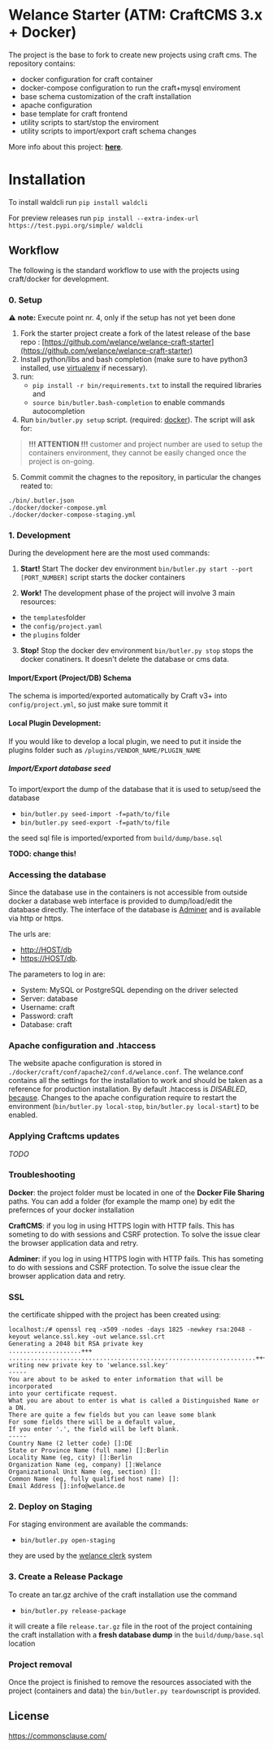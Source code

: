 # Welance Starter (ATM: CraftCMS 3.x + Docker)

The project is the base to fork to create new projects using craft cms.
The repository contains:

- docker configuration for craft container
- docker-compose configuration to run the craft+mysql enviroment
- base schema customization of the craft installation
- apache configuration
- base template for craft frontend
- utility scripts to start/stop the enviroment
- utility scripts to import/export craft schema changes

More info about this project: **[here](build/README.md)**.

# Installation 

To install waldcli run `pip install waldcli`

For preview releases run `pip install --extra-index-url https://test.pypi.org/simple/ waldcli`

## Workflow

The following is the standard workflow to use with the projects using craft/docker for development.

### 0. Setup

⚠️ **note:** Execute point nr. 4, only if the setup has not yet been done
1. Fork the starter project
create a fork of the latest release of the base repo : [https://github.com/welance/welance-craft-starter](https://github.com/welance/welance-craft-starter)
2. Install python/libs and bash completion (make sure to have python3 installed, use [virtualenv](https://virtualenv.pypa.io/en/stable/) if necessary).
3. run:
   - `pip install -r bin/requirements.txt` to install the required libraries and
   - `source bin/butler.bash-completion` to enable commands autocompletion
4. Run `bin/butler.py setup` script. (required: [docker](https://www.docker.com/community-edition)). The script will ask for:

> **!!! ATTENTION !!!**
> customer and project number are used to setup the containers environment,
> they cannot be easily changed once the project is on-going.

5. Commit
commit the chagnes to the repository, in particular the changes reated to:

```
./bin/.butler.json
./docker/docker-compose.yml
./docker/docker-compose-staging.yml
```

### 1. Development

During the development here are the most used commands:

1. **Start!** Start The docker dev environment
`bin/butler.py start --port [PORT_NUMBER]` script starts the docker containers

2. **Work!** The development phase of the project will involve 3 main resources:
- the `templates`folder
- the `config/project.yaml`
- the `plugins` folder

3. **Stop!** Stop the docker dev environment
`bin/butler.py stop` stops the docker conatiners. It doesn't delete the database or cms data.

#### **Import/Export (Project/DB) Schema**
The schema is imported/exported automatically by Craft v3+ into `config/project.yml`, so just make sure tommit it


#### Local **Plugin Development**:
If you would like to develop a local plugin, we need to put it inside the plugins folder such as `/plugins/VENDOR_NAME/PLUGIN_NAME`


##### Import/Export database seed
To import/export the dump of the database that it is used to setup/seed the database

- `bin/butler.py seed-import -f=path/to/file`
- `bin/butler.py seed-export -f=path/to/file`

the seed sql file is imported/exported from `build/dump/base.sql`

**TODO: change this!**

### Accessing the database
Since the database use in the containers is not accessible from outside docker a database web interface is provided to dump/load/edit the database directly. The interface of the database is [Adminer](https://www.adminer.org/) and
is available via http or https.

The urls are:
- [http://HOST/db](http://localhost/db)
- [https://HOST/db](https://localhost/db).

The parameters to log in are:
- System: MySQL or PostgreSQL depending on the driver selected
- Server: database
- Username: craft
- Password: craft
- Database: craft

### Apache configuration and .htaccess
The website apache configuration is stored in `./docker/craft/conf/apache2/conf.d/welance.conf`.
The welance.conf contains all the settings for the installation to work and should be taken as a reference
for production installation. By default .htaccess is _DISABLED_, [because](https://nystudio107.com/blog/stop-using-htaccess-files-no-really).
Changes to the apache configuration require to restart the environment (`bin/butler.py local-stop`, `bin/butler.py local-start`) to be enabled.


### Applying Craftcms updates
_TODO_


### Troubleshooting

**Docker**: the project folder must be located in one of the **Docker File Sharing** paths.
You can add a folder (for example the mamp one) by edit the prefernces of your docker installation

**CraftCMS**: if you log in using HTTPS login with HTTP fails. This has someting to do with sessions
and CSRF protection. To solve the issue clear the browser application data and retry.

**Adminer**: if you log in using HTTPS login with HTTP fails. This has someting to do with sessions
and CSRF protection. To solve the issue clear the browser application data and retry.

### SSL

the certificate shipped with the project has been created using:

```
localhost:/# openssl req -x509 -nodes -days 1825 -newkey rsa:2048 -keyout welance.ssl.key -out welance.ssl.crt
Generating a 2048 bit RSA private key
....................+++
....................................................................+++
writing new private key to 'welance.ssl.key'
-----
You are about to be asked to enter information that will be incorporated
into your certificate request.
What you are about to enter is what is called a Distinguished Name or a DN.
There are quite a few fields but you can leave some blank
For some fields there will be a default value,
If you enter '.', the field will be left blank.
-----
Country Name (2 letter code) []:DE
State or Province Name (full name) []:Berlin
Locality Name (eg, city) []:Berlin
Organization Name (eg, company) []:Welance
Organizational Unit Name (eg, section) []:
Common Name (eg, fully qualified host name) []:
Email Address []:info@welance.de
```


### 2. Deploy on Staging

For staging environment are available the commands:
- `bin/butler.py open-staging`

they are used by the [welance clerk](https://github.com/welance/docker-staging) system


### 3. Create a Release Package
To create an tar.gz archive of the craft installation use the command

- `bin/butler.py release-package`

it will create a file `release.tar.gz` file in the root of the project containing
the craft installation with a **fresh database dump** in the `build/dump/base.sql` location

### Project removal
Once the project is finished to remove the resources associated with the project (containers and data)
the `bin/butler.py teardown`script is provided.

## License

https://commonsclause.com/